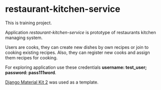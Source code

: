 # restaurant-kitchen-service

This is training project.

Application <i>restaurant-kitchen-service</i> is prototype of restaurants kitchen managing system.

Users are cooks, they can create new dishes by own recipes or join to cooking
existing recipes. Also, they can register new cooks and assign them recipes for cooking.

For exploring application use these credentials <strong>username: test_user; password: pass111word</strong>.

[Django Material Kit 2](https://github.com/app-generator/django-material-kit) was used as a template.
